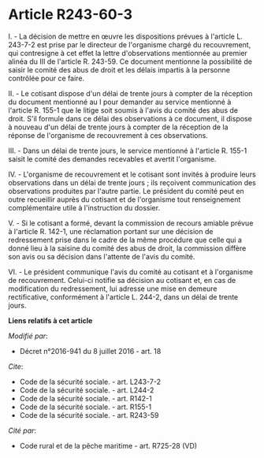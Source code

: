 # Article R243-60-3

I. - La décision de mettre en œuvre les dispositions prévues à l'article L. 243-7-2 est prise par le directeur de l'organisme
chargé du recouvrement, qui contresigne à cet effet la lettre d'observations mentionnée au premier alinéa du III de l'article
R. 243-59. Ce document mentionne la possibilité de saisir le comité des abus de droit et les délais impartis à la personne
contrôlée pour ce faire. 

II. - Le cotisant dispose d'un délai de trente jours à compter de la réception du document mentionné au I pour demander au
service mentionné à l'article R. 155-1 que le litige soit soumis à l'avis du comité des abus de droit. S'il formule dans ce
délai des observations à ce document, il dispose à nouveau d'un délai de trente jours à compter de la réception de la réponse
de l'organisme de recouvrement à ces observations. 

III. - Dans un délai de trente jours, le service mentionné à l'article R. 155-1 saisit le comité des demandes recevables et
avertit l'organisme. 

IV. - L'organisme de recouvrement et le cotisant sont invités à produire leurs observations dans un délai de trente jours ;
ils reçoivent communication des observations produites par l'autre partie. Le président du comité peut en outre recueillir
auprès du cotisant et de l'organisme tout renseignement complémentaire utile à l'instruction du dossier. 

V. - Si le cotisant a formé, devant la commission de recours amiable prévue à l'article R. 142-1, une réclamation portant sur
une décision de redressement prise dans le cadre de la même procédure que celle qui a donné lieu à la saisine du comité des
abus de droit, la commission diffère son avis ou sa décision dans l'attente de l'avis du comité. 

VI. - Le président communique l'avis du comité au cotisant et à l'organisme de recouvrement. Celui-ci notifie sa décision au
cotisant et, en cas de modification du redressement, lui adresse une mise en demeure rectificative, conformément à l'article
L. 244-2, dans un délai de trente jours.

**Liens relatifs à cet article**

_Modifié par_:

  - Décret n°2016-941 du 8 juillet 2016 - art. 18

_Cite_:

  - Code de la sécurité sociale. - art. L243-7-2
  - Code de la sécurité sociale. - art. L244-2
  - Code de la sécurité sociale. - art. R142-1
  - Code de la sécurité sociale. - art. R155-1
  - Code de la sécurité sociale. - art. R243-59

_Cité par_:

  - Code rural et de la pêche maritime - art. R725-28 (VD)
